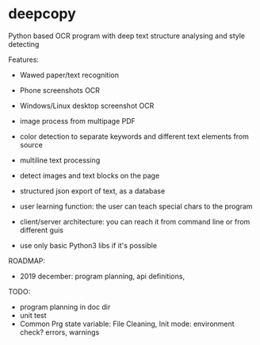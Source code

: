 # deepcopy
Python based OCR program with deep text structure analysing and style detecting

Features:
 - Wawed paper/text recognition
 - Phone screenshots OCR 
 - Windows/Linux desktop screenshot OCR
 - image process from multipage PDF
 - color detection to separate keywords and different text elements from source
 - multiline text processing
 - detect images and text blocks on the page
 - structured json export of text, as a database
 
 - user learning function: the user can teach special chars to the program

 - client/server architecture: you can reach it from command line or from different guis

 - use only basic Python3 libs if it's possible

 ROADMAP: 
  - 2019 december: program planning, api definitions, 

 TODO: 
  - program planning in doc dir
  - unit test
  - Common Prg state variable: File Cleaning, Init mode: environment check? 
    errors, warnings
